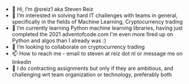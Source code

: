 - 👋 Hi, I’m @sreiz1 aka Steven Reiz
- 👀 I’m interested in solving hard IT challenges with teams in general, specifically in the fields of Machine Learning, Cryptocurrency trading 
- 🌱 I’m currently learning Python machine learning libraries, having just completed the 2021 adventofcode.com I'm even more fired up on Python and algos than I already was :)
- 💞️ I’m looking to collaborate on cryptocurrency trading
- 📫 How to reach me - email to steven at reiz dot nl or message me on linkedin
- 🤑 I do contracting assignments but only if they are ambitious, and challenging wrt team organization or technology, preferably both

<!---
sreiz1/sreiz1 is a ✨ special ✨ repository because its `README.md` (this file) appears on your GitHub profile.
You can click the Preview link to take a look at your changes.
--->
